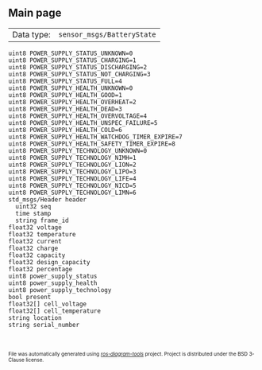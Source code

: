 <!--
File was automatically generated using 'ros-diagram-tools' project.
Project is distributed under the BSD 3-Clause license.
-->

## Main page

|     |     |
| --- | --- |
| Data type: | `sensor_msgs/BatteryState` |

```
uint8 POWER_SUPPLY_STATUS_UNKNOWN=0
uint8 POWER_SUPPLY_STATUS_CHARGING=1
uint8 POWER_SUPPLY_STATUS_DISCHARGING=2
uint8 POWER_SUPPLY_STATUS_NOT_CHARGING=3
uint8 POWER_SUPPLY_STATUS_FULL=4
uint8 POWER_SUPPLY_HEALTH_UNKNOWN=0
uint8 POWER_SUPPLY_HEALTH_GOOD=1
uint8 POWER_SUPPLY_HEALTH_OVERHEAT=2
uint8 POWER_SUPPLY_HEALTH_DEAD=3
uint8 POWER_SUPPLY_HEALTH_OVERVOLTAGE=4
uint8 POWER_SUPPLY_HEALTH_UNSPEC_FAILURE=5
uint8 POWER_SUPPLY_HEALTH_COLD=6
uint8 POWER_SUPPLY_HEALTH_WATCHDOG_TIMER_EXPIRE=7
uint8 POWER_SUPPLY_HEALTH_SAFETY_TIMER_EXPIRE=8
uint8 POWER_SUPPLY_TECHNOLOGY_UNKNOWN=0
uint8 POWER_SUPPLY_TECHNOLOGY_NIMH=1
uint8 POWER_SUPPLY_TECHNOLOGY_LION=2
uint8 POWER_SUPPLY_TECHNOLOGY_LIPO=3
uint8 POWER_SUPPLY_TECHNOLOGY_LIFE=4
uint8 POWER_SUPPLY_TECHNOLOGY_NICD=5
uint8 POWER_SUPPLY_TECHNOLOGY_LIMN=6
std_msgs/Header header
  uint32 seq
  time stamp
  string frame_id
float32 voltage
float32 temperature
float32 current
float32 charge
float32 capacity
float32 design_capacity
float32 percentage
uint8 power_supply_status
uint8 power_supply_health
uint8 power_supply_technology
bool present
float32[] cell_voltage
float32[] cell_temperature
string location
string serial_number


```


</br>
<font size="1">
File was automatically generated using <a href="https://github.com/anetczuk/ros-diagram-tools"><i>ros-diagram-tools</i></a> project.
Project is distributed under the BSD 3-Clause license.
</font>

